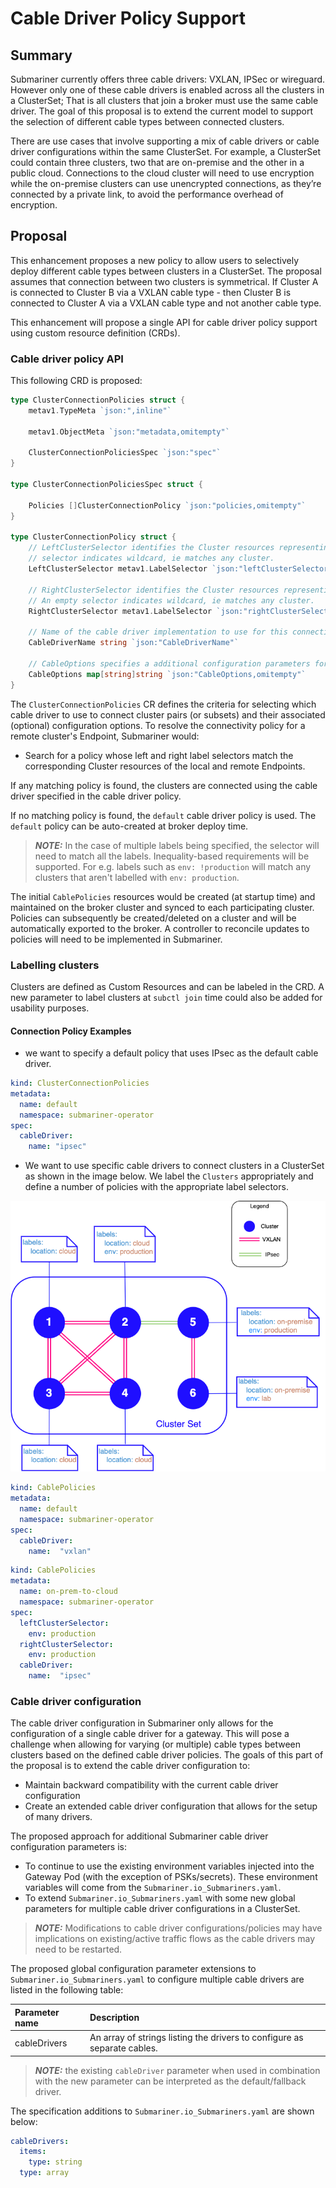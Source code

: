 # Cable Driver Policy Support

## Summary

Submariner currently offers three cable drivers: VXLAN, IPSec or wireguard. However only one of these cable drivers
is enabled across all the clusters in a ClusterSet; That is all clusters that join a broker must use the same cable
driver. The goal of this proposal is to extend the current model to support the selection of different cable types
between connected clusters.

There are use cases that involve supporting a mix of cable drivers or cable driver configurations within the same
ClusterSet. For example, a ClusterSet could contain three clusters, two that are on-premise and the other
in a public cloud. Connections to the cloud cluster will need to use encryption while the on-premise clusters can use
unencrypted connections, as they’re connected by a private link, to avoid the performance overhead of encryption.

## Proposal

This enhancement proposes a new policy to allow users to selectively deploy different cable types between clusters
in a ClusterSet. The proposal assumes that connection between two clusters is symmetrical. If Cluster A is connected
to Cluster B via a VXLAN cable type - then Cluster B is connected to Cluster A via a VXLAN cable type and not another
cable type.

This enhancement will propose a single API for cable driver policy support using custom resource definition (CRDs).

### Cable driver policy API

This following CRD is proposed:

```Go
type ClusterConnectionPolicies struct {
    metav1.TypeMeta `json:",inline"`

    metav1.ObjectMeta `json:"metadata,omitempty"`

    ClusterConnectionPoliciesSpec `json:"spec"`
}

type ClusterConnectionPoliciesSpec struct {
 
    Policies []ClusterConnectionPolicy `json:"policies,omitempty"`
}

type ClusterConnectionPolicy struct {
    // LeftClusterSelector identifies the Cluster resources representing the clusters on one end of a connection. An empty
    // selector indicates wildcard, ie matches any cluster.
    LeftClusterSelector metav1.LabelSelector `json:"leftClusterSelector,omitempty"`

    // RightClusterSelector identifies the Cluster resources representing the clusters on the other end of a connection.
    // An empty selector indicates wildcard, ie matches any cluster.
    RightClusterSelector metav1.LabelSelector `json:"rightClusterSelector,omitempty"`

    // Name of the cable driver implementation to use for this connection.
    CableDriverName string `json:"CableDriverName"`

    // CableOptions specifies a additional configuration parameters for the cable driver.
    CableOptions map[string]string `json:"CableOptions,omitempty"`
}
```

The `ClusterConnectionPolicies` CR defines the criteria for selecting which cable driver to use to connect cluster pairs (or subsets)
and their associated (optional) configuration options. To resolve the connectivity policy for a remote cluster's Endpoint,
Submariner would:

- Search for a policy whose left and right label selectors match the corresponding Cluster resources of the local
  and remote Endpoints.

If any matching policy is found, the clusters are connected using the cable driver specified in the cable driver policy.

If no matching policy is found, the `default` cable driver policy is used. The `default` policy can be auto-created at broker
deploy time.

> **_NOTE:_** In the case of multiple labels being specified, the selector will need to match all the labels.
> Inequality-based requirements will be supported. For e.g. labels such as `env: !production` will match any clusters
> that aren't labelled with `env: production`.

The initial `CablePolicies` resources would be created (at startup time) and maintained on the broker cluster
and synced to each participating cluster. Policies can subsequently be created/deleted on a cluster and will be
automatically exported to the broker. A controller to reconcile updates to policies will need to be implemented in
Submariner.

### Labelling clusters

Clusters are defined as Custom Resources and can be labeled in the CRD. A new parameter to label clusters at
`subctl join` time could also be added for usability purposes.

#### Connection Policy Examples

- we want to specify a default policy that uses IPsec as the default cable driver.

```yaml
kind: ClusterConnectionPolicies
metadata:
  name: default
  namespace: submariner-operator
spec:
  cableDriver:
    name: "ipsec"
```

- We want to use specific cable drivers to connect clusters in a ClusterSet as shown in the image below. We
label the `Clusters` appropriately and define a number of policies with the appropriate label selectors.

![Finer grained connectivity example](./images/multiple_cables_ep.png)

```yaml
kind: CablePolicies
metadata:
  name: default
  namespace: submariner-operator
spec:
  cableDriver:
    name:  "vxlan"
```

```yaml
kind: CablePolicies
metadata:
  name: on-prem-to-cloud
  namespace: submariner-operator
spec:
  leftClusterSelector:
    env: production
  rightClusterSelector:
    env: production
  cableDriver:
    name:  "ipsec"
```

### Cable driver configuration

The cable driver configuration in Submariner only allows for the configuration of a single cable driver for a
gateway. This will pose a challenge when allowing for varying (or multiple) cable types between clusters based
on the defined cable driver policies. The goals of this part of the proposal is to extend the cable driver
configuration to:

- Maintain backward compatibility with the current cable driver configuration
- Create an extended cable driver configuration that allows for the setup of many drivers.

The proposed approach for additional Submariner cable driver configuration parameters is:

- To continue to use the existing environment variables injected into the Gateway Pod (with the exception of PSKs/secrets).
  These environment variables will come from the `Submariner.io_Submariners.yaml`.
- To extend `Submariner.io_Submariners.yaml` with some new global parameters for multiple cable driver configurations
  in a ClusterSet.

> **_NOTE:_** Modifications to cable driver configurations/policies may have implications on existing/active traffic flows
> as the cable drivers may need to be restarted.

The proposed global configuration parameter extensions to `Submariner.io_Submariners.yaml` to configure multiple cable drivers
are listed in the following table:

<!-- markdownlint-disable line-length -->
| Parameter name              | Description
|:----------------------------|:----------------------------------------------------------------------------|
| cableDrivers                | An array of strings listing the drivers to configure as separate cables.
<!-- markdownlint-enable line-length -->

> **_NOTE:_** the existing `cableDriver` parameter when used in combination with the new parameter can be interpreted as the
default/fallback driver.

The specification additions to `Submariner.io_Submariners.yaml` are shown below:

```yaml
cableDrivers:
  items:
    type: string
  type: array
```
